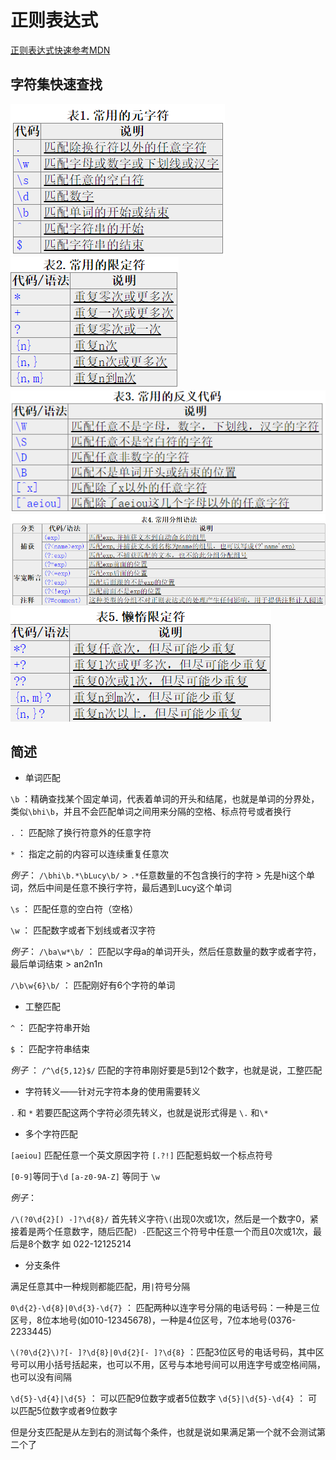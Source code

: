 # 正则表达式

[正则表达式快速参考MDN](https://msdn.microsoft.com/zh-cn/library/az24scfc.aspx)

## 字符集快速查找

![常用元字符](/javascript/img/常用元字符.png)
![常用限定符](/javascript/img/常用限定符.png)
![常用反义代码](/javascript/img/反义代码.png)
![分组语法](/javascript/img/分组语法.png)
![懒惰限定符](/javascript/img/懒惰限定符.png)

## 简述

- 单词匹配

`\b` ：精确查找某个固定单词，代表着单词的开头和结尾，也就是单词的分界处，类似`\bhi\b`，并且不会匹配单词之间用来分隔的空格、标点符号或者换行

`.`  ： 匹配除了换行符意外的任意字符

`*`  ： 指定之前的内容可以连续重复任意次

*例子*： `/\bhi\b.*\bLucy\b/`  >  `.*`任意数量的不包含换行的字符 > 先是hi这个单词，然后中间是任意不换行字符，最后遇到Lucy这个单词

`\s` ： 匹配任意的空白符（空格）

`\w` ： 匹配数字或者下划线或者汉字符

*例子*： 
`/\ba\w*\b/` ： 匹配以字母a的单词开头，然后任意数量的数字或者字符，最后单词结束 > an2n1n

`/\b\w{6}\b/` ： 匹配刚好有6个字符的单词

- 工整匹配

`^` ： 匹配字符串开始

`$` ： 匹配字符串结束

*例子* ： `/^\d{5,12}$/` 匹配的字符串刚好要是5到12个数字，也就是说，工整匹配

- 字符转义——针对元字符本身的使用需要转义

`.` 和 `*`  若要匹配这两个字符必须先转义，也就是说形式得是  `\.` 和`\*`

- 多个字符匹配

`[aeiou]` 匹配任意一个英文原因字符   `[.?!]` 匹配惹蚂蚁一个标点符号

`[0-9]`等同于`\d`    `[a-z0-9A-Z]` 等同于 `\w`

 *例子*：
 
  `/\(?0\d{2}[) -]?\d{8}/` 首先转义字符`\(`出现0次或1次，然后是一个数字0，紧接着是两个任意数字，随后匹配`) -`匹配这三个符号中任意一个而且0次或1次，最后是8个数字  如 022-12125214
  
- 分支条件

满足任意其中一种规则都能匹配，用`|`符号分隔

`0\d{2}-\d{8}|0\d{3}-\d{7}` ： 匹配两种以连字号分隔的电话号码：一种是三位区号，8位本地号(如010-12345678)，一种是4位区号，7位本地号(0376-2233445)

`\(?0\d{2}\)?[- ]?\d{8}|0\d{2}[- ]?\d{8}` ：匹配3位区号的电话号码，其中区号可以用小括号括起来，也可以不用，区号与本地号间可以用连字号或空格间隔，也可以没有间隔

`\d{5}-\d{4}|\d{5}`  ： 可以匹配9位数字或者5位数字
`\d{5}|\d{5}-\d{4}`  ： 可以匹配5位数字或者9位数字 

但是分支匹配是从左到右的测试每个条件，也就是说如果满足第一个就不会测试第二个了


